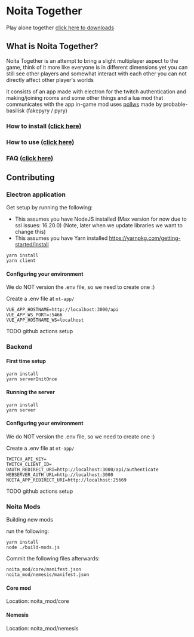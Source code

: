 
# Noita Together
Play alone together
[click here to downloads](https://github.com/soler91/noita-together/releases)

## What is Noita Together?
Noita Together is an attempt to bring a slight multiplayer aspect to the game, think of it more like everyone is in different dimensions yet you can still see other players and somewhat interact with each other you can not directly affect other player's worlds

it consists of an app made with electron for the twitch authentication and making/joining rooms and some other things and a lua mod that communicates with the app in-game 
mod uses [pollws](https://github.com/probable-basilisk/pollws/) made by probable-basilisk (fakepyry / pyry)

### **How to install [(click here)](https://github.com/soler91/noita-together/wiki/Installation)**
### **How to use [(click here)](https://github.com/soler91/noita-together/wiki/Usage)**
### **FAQ [(click here)](https://github.com/soler91/noita-together/wiki/FAQ)**

## Contributing

### Electron application

Get setup by running the following:

- This assumes you have NodeJS installed (Max version for now due to ssl issues: 16.20.0) (Note, later when we update libraries we want to change this)
- This assumes you have Yarn installed https://yarnpkg.com/getting-started/install

```
yarn install
yarn client
```

#### Configuring your environment

We do NOT version the .env file, so we need to create one :)

Create a .env file at `nt-app/`
```env
VUE_APP_HOSTNAME=http://localhost:3000/api
VUE_APP_WS_PORT=:5466
VUE_APP_HOSTNAME_WS=localhost
```

TODO github actions setup


### Backend 

#### First time setup

```
yarn install
yarn serverInitOnce
```

#### Running the server

```
yarn install
yarn server
```

#### Configuring your environment

We do NOT version the .env file, so we need to create one :)

Create a .env file at `nt-app/`
```env
TWITCH_API_KEY=
TWITCH_CLIENT_ID=
OAUTH_REDIRECT_URI=http://localhost:3000/api/authenticate
WEBSERVER_AUTH_URL=http://localhost:3000
NOITA_APP_REDIRECT_URI=http://localhost:25669
```

TODO github actions setup

### Noita Mods

Building new mods

run the following:

```
yarn install
node ./build-mods.js
```

Commit the following files afterwards:

```
noita_mod/core/manifest.json
noita_mod/nemesis/manifest.json
```

#### Core mod

Location: noita_mod/core

#### Nemesis

Location: noita_mod/nemesis

